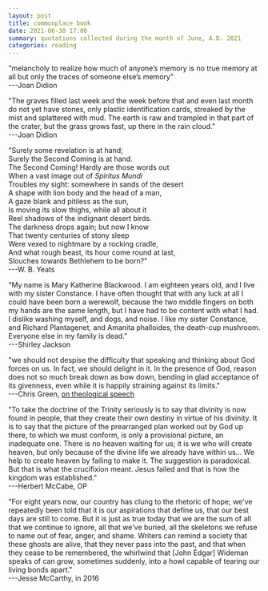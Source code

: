 ```yaml
---
layout: post
title: commonplace book
date: 2021-06-30 17:00
summary: quotations collected during the month of June, A.D. 2021
categories: reading
---
```


"melancholy to realize how much of anyone’s memory is no true memory at all but only the traces of someone else’s memory"  
---Joan Didion

"The graves filled last week and the week before that and even last month do not yet have stones, only plastic identification cards, streaked by the mist and splattered with mud. The earth is raw and trampled in that part of the crater, but the grass grows fast, up there in the rain cloud."  
---Joan Didion

"Surely some revelation is at hand;  
Surely the Second Coming is at hand.  
The Second Coming! Hardly are those words out  
When a vast image out of *Spiritus Mundi*  
Troubles my sight: somewhere in sands of the desert  
A shape with lion body and the head of a man,  
A gaze blank and pitiless as the sun,  
Is moving its slow thighs, while all about it  
Reel shadows of the indignant desert birds.  
The darkness drops again; but now I know  
That twenty centuries of stony sleep  
Were vexed to nightmare by a rocking cradle,  
And what rough beast, its hour come round at last,  
Slouches towards Bethlehem to be born?"  
---W. B. Yeats

"My name is Mary Katherine Blackwood. I am eighteen years old, and I live with my sister Constance. I have often thought that with any luck at all I could have been born a werewolf, because the two middle fingers on both my hands are the same length, but I have had to be content with what I had. I dislike washing myself, and dogs, and noise. I like my sister Constance, and Richard Plantagenet, and Amanita phalloides, the death-cup mushroom. Everyone else in my family is dead."\
---Shirley Jackson

"we should not despise the difficulty that speaking and thinking about God forces on us. In fact, we should delight in it. In the presence of God, reason does not so much break down as bow down, bending in glad acceptance of its givenness, even while it is happily straining against its limits."\
---Chris Green, [on theological speech](https://www.cewgreen.com/post/living-the-divine-life-reflections-on-preaching-god-as-trinity?s=09)

"To take the doctrine of the Trinity seriously is to say that divinity is now found in people, that they create their own destiny in virtue of his divinity. It is to say that the picture of the prearranged plan worked out by God up there, to which we must conform, is only a provisional picture, an inadequate one. There is no heaven waiting for us; it is we who will create heaven, but only because of the divine life we already have within us… We help to create heaven by failing to make it. The suggestion is paradoxical. But that is what the crucifixion meant. Jesus failed and that is how the kingdom was established."\
---Herbert McCabe, OP

"For eight years now, our country has clung to the rhetoric of hope; we've repeatedly been told that it is our aspirations that define us, that our best days are still to come. But it is just as true today that we are the sum of all that we continue to ignore, all that we've buried, all the skeletons we refuse to name out of fear, anger, and shame. Writers can remind a society that these ghosts are alive, that they never pass into the past, and that when they cease to be remembered, the whirlwind that [John Edgar] Wideman speaks of can grow, sometimes suddenly, into a howl capable of tearing our living bonds apart."\
---Jesse McCarthy, in 2016